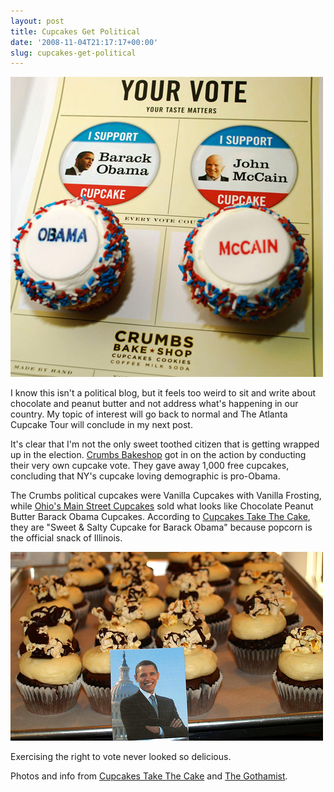 ```yaml
---
layout: post
title: Cupcakes Get Political
date: '2008-11-04T21:17:17+00:00'
slug: cupcakes-get-political
---
```

<a href="http://gothamist.com/2008/11/04/obama_beating_out_mccain_in_cupcake.php"><img src='images/uploads/2008/11/crumbs_vote.jpg' alt='Crumbs Voting' /></a>

I know this isn't a political blog, but it feels too weird to sit and write about chocolate and peanut butter and not address what's happening in our country. My topic of interest will go back to normal and The Atlanta Cupcake Tour will conclude in my next post. 

It's clear that I'm not the only sweet toothed citizen that is getting wrapped up in the election. <a href="http://crumbs.com/">Crumbs Bakeshop</a> got in on the action by conducting their very own cupcake vote. They gave away 1,000 free cupcakes, concluding that NY's cupcake loving demographic is pro-Obama.

The Crumbs political cupcakes were Vanilla Cupcakes with Vanilla Frosting, while <a href="http://www.mainstreetcupcakes.com/">Ohio's Main Street Cupcakes</a> sold what looks like Chocolate Peanut Butter Barack Obama Cupcakes. According to <a href="http://cupcakestakethecake.blogspot.com/2008/11/palin-mccain-obama-and-biden-candidate.html">Cupcakes Take The Cake</a>, they are "Sweet & Salty Cupcake for Barack Obama" because popcorn is the official snack of Illinois. 

<a href="http://www.flickr.com/photos/rkbcupcakes/3002998308/"><img src='images/uploads/2008/11/ohio_main_street.jpg' alt='Ohio Main Street Cupcakes' /></a>

Exercising the right to vote never looked so delicious.

Photos and info from <a href="http://cupcakestakethecake.blogspot.com/2008/11/palin-mccain-obama-and-biden-candidate.html">Cupcakes Take The Cake</a> and <a href="http://gothamist.com/2008/11/04/obama_beating_out_mccain_in_cupcake.php">The Gothamist</a>.
